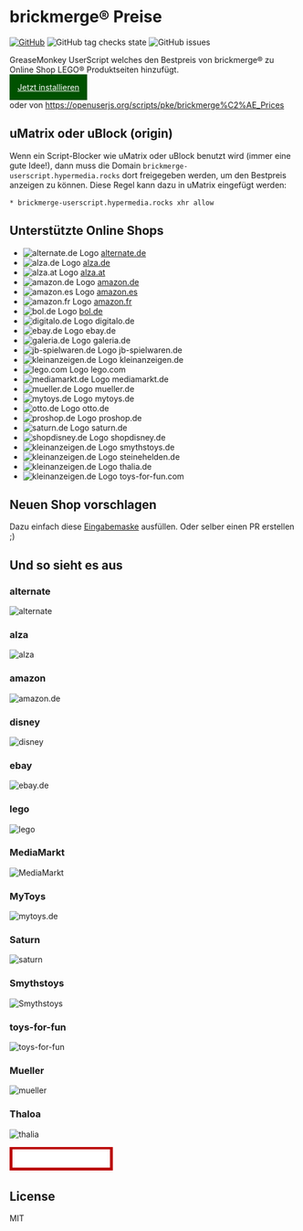 # brickmerge® Preise

[![GitHub](https://img.shields.io/badge/source-%23121011.svg?style=for-the-badge&logo=github&logoColor=white)](https://github.com/pke/brickmerge-userscript)
![GitHub tag checks state](https://img.shields.io/github/checks-status/pke/brickmerge-userscript/master)
![GitHub issues](https://img.shields.io/github/issues/pke/brickmerge-userscript)

GreaseMonkey UserScript welches den Bestpreis von brickmerge® zu Online Shop LEGO® Produktseiten hinzufügt.

<a href="https://greasyfork.org/de/scripts/477807-brickmerge-prices" style="padding: 1em; background: #005200;color: white">Jetzt installieren</a>

oder von https://openuserjs.org/scripts/pke/brickmerge%C2%AE_Prices

## uMatrix oder uBlock (origin)

Wenn ein Script-Blocker wie uMatrix oder uBlock benutzt wird (immer eine gute Idee!), dann muss die Domain `brickmerge-userscript.hypermedia.rocks` dort freigegeben werden, um den Bestpreis anzeigen zu können.
Diese Regel kann dazu in uMatrix eingefügt werden:

```
* brickmerge-userscript.hypermedia.rocks xhr allow
```

## Unterstützte Online Shops

* ![alternate.de Logo](https://www.google.com/s2/favicons?sz=16&domain=alternate.de) [alternate.de](https://alternate.de)
* ![alza.de Logo](https://www.google.com/s2/favicons?sz=16&domain=alza.de) [alza.de](https://alza.de)
* ![alza.at Logo](https://www.google.com/s2/favicons?sz=16&domain=alza.at) [alza.at](https://alza.at)
* ![amazon.de Logo](https://www.google.com/s2/favicons?sz=16&domain=amazon.de) [amazon.de](https://amazon.de)
* ![amazon.es Logo](https://www.google.com/s2/favicons?sz=16&domain=amazon.es) [amazon.es](https://amazon.es)
* ![amazon.fr Logo](https://www.google.com/s2/favicons?sz=16&domain=amazon.fr) [amazon.fr](https://amazon.fr)
* ![bol.de Logo](https://www.google.com/s2/favicons?sz=16&domain=bol.de) [bol.de](https://bol.de)
* ![digitalo.de Logo](https://www.google.com/s2/favicons?sz=16&domain=digitalo.de) digitalo.de
* ![ebay.de Logo](https://www.google.com/s2/favicons?sz=16&domain=ebay.de) ebay.de
* ![galeria.de Logo](https://www.google.com/s2/favicons?sz=16&domain=galeria.de) galeria.de
* ![jb-spielwaren.de Logo](https://www.google.com/s2/favicons?sz=16&domain=jb-spielwaren.de) jb-spielwaren.de
* ![kleinanzeigen.de Logo](https://www.google.com/s2/favicons?sz=16&domain=kleinanzeigen.de) kleinanzeigen.de
* ![lego.com Logo](https://www.google.com/s2/favicons?sz=16&domain=lego.com) lego.com
* ![mediamarkt.de Logo](https://www.google.com/s2/favicons?sz=16&domain=mediamarkt.de) mediamarkt.de
* ![mueller.de Logo](https://www.google.com/s2/favicons?sz=16&domain=mueller.de) mueller.de
* ![mytoys.de Logo](https://www.google.com/s2/favicons?sz=16&domain=mytoys.de) mytoys.de
* ![otto.de Logo](https://www.google.com/s2/favicons?sz=16&domain=otto.de) otto.de
* ![proshop.de Logo](https://www.google.com/s2/favicons?sz=16&domain=proshop.de) proshop.de
* ![saturn.de Logo](https://www.google.com/s2/favicons?sz=16&domain=saturn.de) saturn.de
* ![shopdisney.de Logo](https://www.google.com/s2/favicons?sz=16&domain=shopdisney.de) shopdisney.de
* ![kleinanzeigen.de Logo](https://www.google.com/s2/favicons?sz=16&domain=smythstoys.de) smythstoys.de
* ![kleinanzeigen.de Logo](https://www.google.com/s2/favicons?sz=16&domain=steinehelden.de) steinehelden.de
* ![kleinanzeigen.de Logo](https://www.google.com/s2/favicons?sz=16&domain=thalia.de) thalia.de
* ![kleinanzeigen.de Logo](https://www.google.com/s2/favicons?sz=16&domain=toys-for-fun.com) toys-for-fun.com

## Neuen Shop vorschlagen

Dazu einfach diese [Eingabemaske](https://github.com/pke/brickmerge-userscript/issues/new?template=new-site.yml) ausfüllen.
Oder selber einen PR erstellen ;)

## Und so sieht es aus

### alternate

![alternate](https://github.com/pke/brickmerge-userscript/blob/master/images/alternate.png?raw=true)

### alza

![alza](https://github.com/pke/brickmerge-userscript/blob/master/images/alza.png?raw=true)

### amazon

![amazon.de](https://github.com/pke/brickmerge-userscript/blob/master/images/amazon.png?raw=true)

### disney

![disney](https://github.com/pke/brickmerge-userscript/blob/master/images/disney.png?raw=true)

### ebay

![ebay.de](https://github.com/pke/brickmerge-userscript/blob/master/images/ebay.png?raw=true)

### lego

![lego](https://github.com/pke/brickmerge-userscript/blob/master/images/lego.png?raw=true)

### MediaMarkt

![MediaMarkt](https://github.com/pke/brickmerge-userscript/blob/master/images/mediamarkt.png?raw=true)

### MyToys

![mytoys.de](https://github.com/pke/brickmerge-userscript/blob/master/images/mytoys.png?raw=true)

### Saturn

![saturn](https://github.com/pke/brickmerge-userscript/blob/master/images/saturn.png?raw=true)

### Smythstoys

![Smythstoys](https://github.com/pke/brickmerge-userscript/blob/master/images/smythstoys.png?raw=true)

### toys-for-fun

![toys-for-fun](https://github.com/pke/brickmerge-userscript/blob/master/images/toys-for-fun.png?raw=true)
### Mueller

![mueller](https://github.com/pke/brickmerge-userscript/blob/master/images/mueller.png?raw=true)

### Thaloa

![thalia](https://github.com/pke/brickmerge-userscript/blob/master/images/thalia.png?raw=true)

<img src="./public/images/brickmerge.svg" style="background:#b00;height:32px;padding: 0.3rem"/>

## License

MIT
